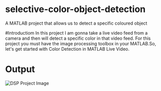# selective-color-object-detection
A MATLAB project that allows us to detect a specific coloured object

#Introductiom
In this project I am gonna take a live video feed from a camera and then will detect a specific color in that video feed. For this project you must have the image processing toolbox in your MATLAB.So, let's get started with Color Detection in MATLAB Live Video.


# Output  
![DSP Project Image](https://github.com/RahulLambture/selective-color-object-detection/assets/87817613/7176cf9e-fdc9-4887-b7f7-de5d4cdc8aa0)

